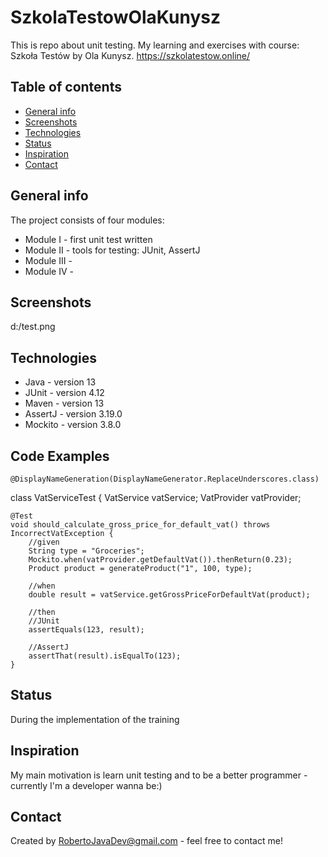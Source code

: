 # SzkolaTestowOlaKunysz
This is repo about unit testing. My learning and exercises with course: Szkoła Testów by Ola Kunysz.
https://szkolatestow.online/

## Table of contents
* [General info](#general-info)
* [Screenshots](#screenshots)
* [Technologies](#technologies)
* [Status](#status)
* [Inspiration](#inspiration)
* [Contact](#contact)

## General info
The project consists of four modules:
- Module I - first unit test written
- Module II - tools for testing: JUnit, AssertJ
- Module III - 
- Module IV - 

## Screenshots
d:/test.png

## Technologies
* Java - version 13
* JUnit - version 4.12
* Maven - version 13
* AssertJ - version 3.19.0
* Mockito - version 3.8.0

## Code Examples
    @DisplayNameGeneration(DisplayNameGenerator.ReplaceUnderscores.class)
class VatServiceTest {
    VatService vatService;
    VatProvider vatProvider;

    @Test
    void should_calculate_gross_price_for_default_vat() throws IncorrectVatException {
        //given
        String type = "Groceries";
        Mockito.when(vatProvider.getDefaultVat()).thenReturn(0.23);
        Product product = generateProduct("1", 100, type);

        //when
        double result = vatService.getGrossPriceForDefaultVat(product);

        //then
        //JUnit
        assertEquals(123, result);

        //AssertJ
        assertThat(result).isEqualTo(123);
    }


## Status
During the implementation of the training

## Inspiration
My main motivation is learn unit testing and to be a better programmer - currently I'm a developer wanna be:)

## Contact
Created by RobertoJavaDev@gmail.com - feel free to contact me!
